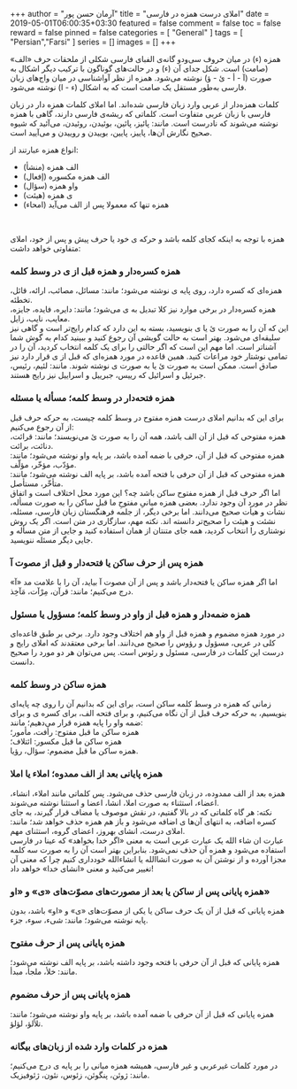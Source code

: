 +++
author = "آرمان حسن پور"
title = "املای درست همزه در فارسی" 
date = 2019-05-01T06:00:35+03:30
featured = false
comment = false
toc = false
reward = false
pinned = false
categories = [
	"General"
]
tags = [
    "Persian","Farsi"
]
series = []
images = []
+++

همزه (ء) در میان حروف سی‌ودو گانه‌ی الفبای فارسی شکلی از ملحقات حرف «الف» (صامت) است. شکل جدای آن (ء) و در حالت‌های گوناگون با ترکیب دیگر اشکال به صورت (آ - أ - ئ - ؤ) نوشته می‌شود. همزه از نظر آواشناسی در میان واج‌های زبان فارسی به‌طور مستقل یک صامت است که به اشکال (ء - ا) نوشته می‌شود.
<!--more-->
کلمات همزه‌دار از عربی وارد زبان فارسی شده‌اند. اما املای کلمات همزه دار در زبان فارسی با زبان عربی متفاوت است. کلماتی که ریشه‌ی فارسی دارند، گاهی با همزه نوشته می‌شوند که نادرست است. مانند: پائیز، پائین، بوئیدن، روئیدن، می‌آئید که شیوه صحیح نگارش آن‌ها، پاییز، پایین، بوییدن و روییدن و می‌آیید است.
<br>

انواع همزه عبارتند از:
- الف همزه (منشأ)
- الف همزه مکسوره (إفعال)
- واو همزه (سؤال)
- ی همزه (هیئت)
- همزه تنها که معمولا پس از الف می‌آید (امحاء)
<br>

همزه با توجه به اینکه کجای کلمه باشد و حرکه ی خود یا حرف پیش و پس از خود، املای متفاوتی خواهد داشت:
### همزه کسره‌دار و همزه قبل از ی در وسط کلمه
همزه‌ای که کسره دارد، روی پایه ی نوشته می‌شود؛ مانند: مسائل، مصائب، ارائه، قائل، تخطئه.
<br>
همزه کسره‌دار در برخی موارد نیز کلا تبدیل به ی می‌شود؛ مانند: دایره، فایده، جایزه، معایب، نایب، زایل.
<br>
این که آن را به صورت ئ یا ی بنویسید، بسته به این دارد که کدام رایج‌تر است و گاهی نیز سلیقه‌ای می‌شود. بهتر است به حالت گویشی آن رجوع کنید و ببینید کدام به گوش شما آشناتر است. اما مهم این است که اگر حالتی را برای یک کلمه انتخاب کردید، آن را در تمامی نوشتار خود مراعات کنید. همین قاعده در مورد همزه‌ای که قبل از ی قرار دارد نیز صادق است. ممکن است به صورت ئ یا به صورت ی نوشته شوند. مانند: لئیم، رئیس، جبرئیل و اسرائیل که رییس، جبرییل و اسراییل نیز رایج هستند.
### همزه فتحه‌دار در وسط کلمه؛ مسأله یا مسئله
برای این که بدانیم املای درست همزه مفتوح در وسط کلمه چیست، به حرکه حرف قبل از آن رجوع می‌‌کنیم:
<br>
همزه مفتوحی که قبل از آن الف باشد، همه آن را به صورت ئ می‌نویسند؛ مانند: قرائت، دنائت، برائت.
<br>
همزه مفتوحی که قبل از آن، حرفی با ضمه آمده باشد، بر پایه واو نوشته می‌شود؛ مانند: مؤدّب، مؤخّر، مؤلّف.
<br>
همزه مفتوحی که قبل از آن حرفی با فتحه آمده باشد، بر پایه الف نوشته می‌شود؛ مانند: متأخّر، مستأصل.
<br>
اما اگر حرف قبل از همزه مفتوح ساکن باشد چه؟ این مورد محل اختلاف است و اتفاق نظر در مورد آن وجود ندارد.  بعضی همزه میانیِ مفتوحِ ما قبل ساکن را به صورت مسأله، نشأت و هیأت صحیح می‌دانند. اما برخی دیگر، از جلمه فرهنگستان زبان فارسی، مسئله، نشئت و هیئت را صحیح‌تر دانسته اند. نکته مهم، سازگاری در متن است. اگر یک روش نوشتاری را انتخاب کردید، همه جای متنتان از همان استفاده کنید و جایی از متن مسأله و جایی دیگر مسئله ننویسید.
### همزه پس از حرف ساکن یا فتحه‌دار و قبل از مصوت آ
اما اگر همزه ساکن یا فتحه‌دار باشد و پس از آن مصوت آ بیاید، آن را با علامت مد «آ» درج می‌کنیم؛ مانند: قرآن، مِرْآت، مَآخِذ.
### همزه ضمه‌دار و همزه قبل از واو در وسط کلمه؛ مسؤول یا مسئول
در مورد همزه مضموم و همزه قبل از واو هم اختلاف وجود دارد. برخی بر طبق قاعده‌ای کلی در عربی، مسؤول و رؤوس را صحیح می‌دانند. اما برخی معتقدند که املای رایج و درست این کلمات در فارسی، مسئول و رئوس است. پس می‌توان هر دو مورد را صحیح دانست.
### همزه ساکن در وسط کلمه
زمانی که همزه در وسط کلمه ساکن است، برای این که بدانیم آن را روی چه پایه‌ای بنویسیم، به حرکه حرف قبل از آن نگاه می‌کنیم، و برای فتحه الف، برای کسره ی و برای ضمه واو را پایه همزه قرار می‌دهیم؛ مانند:
<br>
همزه ساکن ما قبل مفتوح: رأفت، مأمور؛
<br>
همزه ساکن ما قبل مکسور: ائتلاف؛
<br>
همزه ساکن ما قبل مضموم: سؤال، رؤیا.
### همزه پایانی بعد از الف ممدوه؛ املاء یا املا
همزه بعد از الف ممدوده، در زبان فارسی حذف می‌شود. پس کلماتی مانند املاء، انشاء، اعضاء، استثناء به صورت املا، انشا، اعضا و استثنا نوشته می‌شوند.
<br>
نکته: هر گاه کلماتی که در بالا گفتیم، در نقش موصوف یا مضاف قرار گیرند، به جای کسره اضافه، به انتهای آن‌ها ی اضافه می‌شود و باز هم همزه حذف خواهد شد؛ مانند: املای درست، انشای بهروز، اعضای گروه، استثنای مهم.
<br>
عبارت ان شاء الله یک عبارت عربی است به معنی «اگر خدا بخواهد» که عینا در فارسی استفاده می‌شود و همزه آن حذف نمی‌شود. بنابراین بهتر است آن را به صورت سه کلمه مجزا آورده و از نوشتن آن به صورت انشاالله یا انشاءالله خودداری کنیم چرا که معنی آن تغییر می‌کنید و معنی «انشای خدا»‌ خواهد داد!
### همزه پایانی پس از ساکن یا بعد از مصورت‌های مصوّت‌های «ی» و «او»
همزه پایانی که قبل از آن یک حرف ساکن یا یکی از مصوّت‌های «ی» و «او» باشد، بدون پایه نوشته می‌شود؛ مانند: شیء، سوء، جزء.
### همزه پایانی پس از حرف مفتوح
همزه پایانی که قبل از آن حرفی با فتحه وجود داشته باشد، بر پایه الف نوشته می‌شود؛ مانند: خلأ، ملجأ، مبدأ.
### همزه پایانی پس از حرف مضموم
همزه پایانی که قبل از آن حرفی با ضمه آمده باشد، بر پایه واو نوشته می‌شود؛ مانند: تلألؤ، لؤلؤ.
### همزه در کلمات وارد شده از زبان‌های بیگانه
در مورد کلمات غیرعربی و غیر فارسی، همیشه همزه میانی را بر پایه ی درج می‌کنیم؛ مانند: ژوئن، پنگوئن، زئوس، نئون، ژئوفیزیک.
